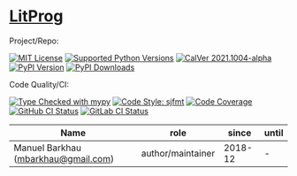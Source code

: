 # [LitProg][repo_ref]

Project/Repo:

[![MIT License][license_img]][license_ref]
[![Supported Python Versions][pyversions_img]][pyversions_ref]
[![CalVer 2021.1004-alpha][version_img]][version_ref]
[![PyPI Version][pypi_img]][pypi_ref]
[![PyPI Downloads][downloads_img]][downloads_ref]

Code Quality/CI:

[![Type Checked with mypy][mypy_img]][mypy_ref]
[![Code Style: sjfmt][style_img]][style_ref]
[![Code Coverage][codecov_img]][codecov_ref]
[![GitHub CI Status][github_build_img]][github_build_ref]
[![GitLab CI Status][gitlab_build_img]][gitlab_build_ref]


|               Name                  |    role           |  since  | until |
|-------------------------------------|-------------------|---------|-------|
| Manuel Barkhau (mbarkhau@gmail.com) | author/maintainer | 2018-12 | -     |


<!--
  To update the TOC:
  $ pip install md-toc
  $ md_toc -i gitlab README.md
-->


[](TOC)

[](TOC)


[repo_ref]: https://github.com/litprog/litprog

[github_build_img]: https://github.com/litprog/litprog/workflows/CI/badge.svg
[github_build_ref]: https://github.com/litprog/litprog/actions?query=workflow%3ACI

[gitlab_build_img]: https://gitlab.com/mbarkhau/litprog/badges/master/pipeline.svg
[gitlab_build_ref]: https://gitlab.com/mbarkhau/litprog/pipelines

[codecov_img]: https://gitlab.com/mbarkhau/litprog/badges/master/coverage.svg
[codecov_ref]: https://mbarkhau.gitlab.io/litprog/cov

[license_img]: https://img.shields.io/badge/License-MIT-blue.svg
[license_ref]: https://gitlab.com/mbarkhau/litprog/blob/master/LICENSE

[mypy_img]: https://img.shields.io/badge/mypy-checked-green.svg
[mypy_ref]: http://mypy-lang.org/

[style_img]: https://img.shields.io/badge/code%20style-%20sjfmt-f71.svg
[style_ref]: https://gitlab.com/mbarkhau/straitjacket/

[pypi_img]: https://img.shields.io/badge/PyPI-wheels-green.svg
[pypi_ref]: https://pypi.org/project/litprog/#files

[downloads_img]: https://pepy.tech/badge/litprog/month
[downloads_ref]: https://pepy.tech/project/litprog

[version_img]: https://img.shields.io/badge/CalVer-2021.1004--alpha-blue.svg
[version_ref]: https://pypi.org/project/pycalver/

[pyversions_img]: https://img.shields.io/pypi/pyversions/litprog.svg
[pyversions_ref]: https://pypi.python.org/pypi/litprog

